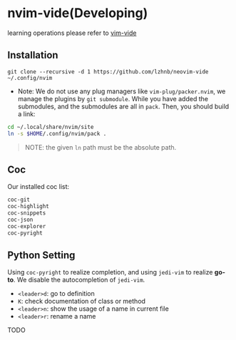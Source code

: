 # nvim-vide(Developing)

learning operations please refer to [vim-vide](https://github.com/lzhnb/vim-vide)

## Installation
```
git clone --recursive -d 1 https://github.com/lzhnb/neovim-vide ~/.config/nvim
```
- Note:
We do not use any plug managers like `vim-plug/packer.nvim`, we manage the plugins by `git submodule`.
While you have added the submodules, and the submodules are all in `pack`. Then, you should build a link:
```sh
cd ~/.local/share/nvim/site
ln -s $HOME/.config/nvim/pack .
```
> NOTE: the given `ln` path must be the absolute path.

## Coc
Our installed coc list:
```sh
coc-git
coc-highlight
coc-snippets
coc-json
coc-explorer
coc-pyright
```

## Python Setting
Using `coc-pyright` to realize completion, and using `jedi-vim` to realize **go-to**.
We disable the autocompletion of `jedi-vim`.
- `<leader>d`: go to definition
- `K`: check documentation of class or method
- `<leader>n`: show the usage of a name in current file
- `<leader>r`: rename a name

TODO

